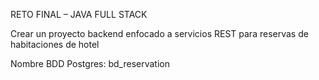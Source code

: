 RETO FINAL – JAVA FULL STACK

Crear un proyecto backend enfocado a servicios REST para reservas de habitaciones de hotel

Nombre BDD Postgres: bd_reservation
